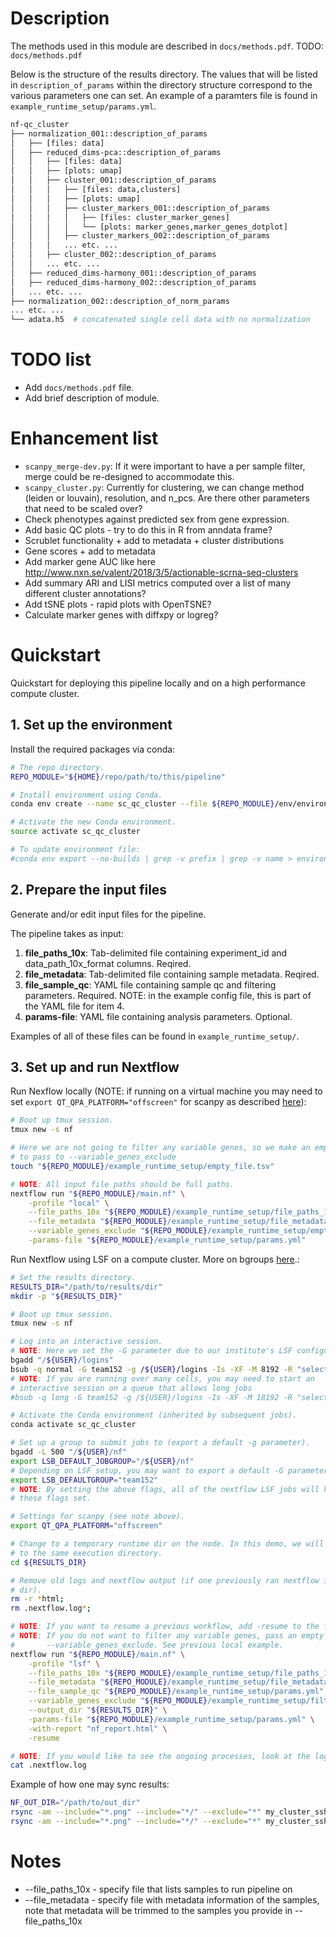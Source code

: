 
# Description

The methods used in this module are described in `docs/methods.pdf`. TODO: `docs/methods.pdf`

Below is the structure of the results directory. The values that will be listed in `description_of_params` within the directory structure correspond to the various parameters one can set. An example of a paramters file is found in `example_runtime_setup/params.yml`.
```bash
nf-qc_cluster
├── normalization_001::description_of_params
│   ├── [files: data]
│   ├── reduced_dims-pca::description_of_params
│   │   ├── [files: data]
│   │   ├── [plots: umap]
│   │   ├── cluster_001::description_of_params
│   │   │   ├── [files: data,clusters]
│   │   │   ├── [plots: umap]
│   │   │   ├── cluster_markers_001::description_of_params
│   │   │   │   ├── [files: cluster_marker_genes]
│   │   │   │   └── [plots: marker_genes,marker_genes_dotplot]
│   │   │   ├── cluster_markers_002::description_of_params
│   │   │   ... etc. ...
│   │   ├── cluster_002::description_of_params
│   │   ... etc. ...
│   ├── reduced_dims-harmony_001::description_of_params
│   ├── reduced_dims-harmony_002::description_of_params
│   ... etc. ...
├── normalization_002::description_of_norm_params
... etc. ...
└── adata.h5  # concatenated single cell data with no normalization
```


# TODO list

* Add `docs/methods.pdf` file.
* Add brief description of module.


# Enhancement list

* `scanpy_merge-dev.py`: If it were important to have a per sample filter, merge could be re-designed to accommodate this.
* `scanpy_cluster.py`: Currently for clustering, we can change method (leiden or louvain), resolution, and n_pcs. Are there other parameters that need to be scaled over?
* Check phenotypes against predicted sex from gene expression.
* Add basic QC plots - try to do this in R from anndata frame?
* Scrublet functionality + add to metadata + cluster distributions
* Gene scores + add to metadata
* Add marker gene AUC like here http://www.nxn.se/valent/2018/3/5/actionable-scrna-seq-clusters
* Add summary ARI and LISI metrics computed over a list of many different cluster annotations?
* Add tSNE plots - rapid plots with OpenTSNE?
* Calculate marker genes with diffxpy or logreg?


# Quickstart

Quickstart for deploying this pipeline locally and on a high performance compute cluster.


## 1. Set up the environment

Install the required packages via conda:
```bash
# The repo directory.
REPO_MODULE="${HOME}/repo/path/to/this/pipeline"

# Install environment using Conda.
conda env create --name sc_qc_cluster --file ${REPO_MODULE}/env/environment.yml

# Activate the new Conda environment.
source activate sc_qc_cluster

# To update environment file:
#conda env export --no-builds | grep -v prefix | grep -v name > environment.yml
```


## 2. Prepare the input files

Generate and/or edit input files for the pipeline.

The pipeline takes as input:
1. **file_paths_10x**:  Tab-delimited file containing experiment_id and data_path_10x_format columns. Reqired.
2. **file_metadata**:  Tab-delimited file containing sample metadata. Reqired.
3. **file_sample_qc**:  YAML file containing sample qc and filtering parameters. Required. NOTE: in the example config file, this is part of the YAML file for item 4.
4. **params-file**:  YAML file containing analysis parameters. Optional.

Examples of all of these files can be found in `example_runtime_setup/`.


## 3. Set up and run Nextflow

Run Nexflow locally (NOTE: if running on a virtual machine you may need to set `export QT_QPA_PLATFORM="offscreen"` for scanpy as described [here](https://github.com/ipython/ipython/issues/10627)):
```bash
# Boot up tmux session.
tmux new -s nf

# Here we are not going to filter any variable genes, so we make an empty file
# to pass to --variable_genes_exclude
touch "${REPO_MODULE}/example_runtime_setup/empty_file.tsv"

# NOTE: All input file paths should be full paths.
nextflow run "${REPO_MODULE}/main.nf" \
    -profile "local" \
    --file_paths_10x "${REPO_MODULE}/example_runtime_setup/file_paths_10x.tsv" \
    --file_metadata "${REPO_MODULE}/example_runtime_setup/file_metadata.tsv" \
    --variable_genes_exclude "${REPO_MODULE}/example_runtime_setup/empty_file.tsv" \
    -params-file "${REPO_MODULE}/example_runtime_setup/params.yml"
```


Run Nextflow using LSF on a compute cluster. More on bgroups [here](https://www.ibm.com/support/knowledgecenter/SSETD4_9.1.3/lsf_config_ref/lsb.params.default_jobgroup.5.html).:
```bash
# Set the results directory.
RESULTS_DIR="/path/to/results/dir"
mkdir -p "${RESULTS_DIR}"

# Boot up tmux session.
tmux new -s nf

# Log into an interactive session.
# NOTE: Here we set the -G parameter due to our institute's LSF configuration.
bgadd "/${USER}/logins"
bsub -q normal -G team152 -g /${USER}/logins -Is -XF -M 8192 -R "select[mem>8192] rusage[mem=8192]" /bin/bash
# NOTE: If you are running over many cells, you may need to start an
# interactive session on a queue that allows long jobs
#bsub -q long -G team152 -g /${USER}/logins -Is -XF -M 18192 -R "select[mem>18192] rusage[mem=18192]" /bin/bash

# Activate the Conda environment (inherited by subsequent jobs).
conda activate sc_qc_cluster

# Set up a group to submit jobs to (export a default -g parameter).
bgadd -L 500 "/${USER}/nf"
export LSB_DEFAULT_JOBGROUP="/${USER}/nf"
# Depending on LSF setup, you may want to export a default -G parameter.
export LSB_DEFAULTGROUP="team152"
# NOTE: By setting the above flags, all of the nextflow LSF jobs will have
# these flags set.

# Settings for scanpy (see note above).
export QT_QPA_PLATFORM="offscreen"

# Change to a temporary runtime dir on the node. In this demo, we will change
# to the same execution directory.
cd ${RESULTS_DIR}

# Remove old logs and nextflow output (if one previously ran nextflow in this
# dir).
rm -r *html;
rm .nextflow.log*;

# NOTE: If you want to resume a previous workflow, add -resume to the flag.
# NOTE: If you do not want to filter any variable genes, pass an empty file to
#       --variable_genes_exclude. See previous local example.
nextflow run "${REPO_MODULE}/main.nf" \
    -profile "lsf" \
    --file_paths_10x "${REPO_MODULE}/example_runtime_setup/file_paths_10x.tsv" \
    --file_metadata "${REPO_MODULE}/example_runtime_setup/file_metadata.tsv" \
    --file_sample_qc "${REPO_MODULE}/example_runtime_setup/params.yml" \
    --variable_genes_exclude "${REPO_MODULE}/example_runtime_setup/filters-variable_gene.tsv" \
    --output_dir "${RESULTS_DIR}" \
    -params-file "${REPO_MODULE}/example_runtime_setup/params.yml" \
    -with-report "nf_report.html" \
    -resume

# NOTE: If you would like to see the ongoing processes, look at the log files.
cat .nextflow.log
```


Example of how one may sync results:
```bash
NF_OUT_DIR="/path/to/out_dir"
rsync -am --include="*.png" --include="*/" --exclude="*" my_cluster_ssh:${NF_OUT_DIR} .
rsync -am --include="*.png" --include="*/" --exclude="*" my_cluster_ssh:${NF_OUT_DIR} .
```

# Notes
* --file_paths_10x - specify file that lists samples to run pipeline on
* --file_metadata - specify file with metadata information of the samples, note that metadata will be trimmed to the samples you provide in --file_paths_10x 
